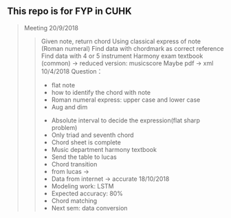 ## This repo is for FYP in CUHK

> Meeting
>20/9/2018
>>Given note, return chord
>>Using classical express of note (Roman numeral)
>>Find data with chordmark as correct reference
>>Find data with 4 or 5 instrument
>>Harmony exam textbook (common) -> reduced version: musicscore 
>>Maybe pdf -> xml
> 10/4/2018
>> Question：
>> - flat note
>> - how to identify the chord with note
>> - Roman numeral express: upper case and lower case
>> - Aug and dim
>>>
>> - Absolute interval to decide the expression(flat sharp problem)
>> - Only triad and seventh chord
>> - Chord sheet is complete
>> - Music department harmony textbook
>> - Send the table to lucas
>> - Chord transition
>> - from lucas -> 
>> - Data from internet -> accurate
> 18/10/2018
>> - Modeling work: LSTM
>> - Expected accuracy: 80%
>> - Chord matching
>> - Next sem: data conversion